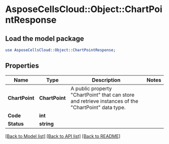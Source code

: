 # AsposeCellsCloud::Object::ChartPointResponse 

## Load the model package
```perl
use AsposeCellsCloud::Object::ChartPointResponse;
```

## Properties
Name | Type | Description | Notes
------------ | ------------- | ------------- | -------------
**ChartPoint** | **ChartPoint** | A public property "ChartPoint" that can store and retrieve instances of the "ChartPoint" data type. |
**Code** | **int** |  |
**Status** | **string** |  |  

[[Back to Model list]](../README.md#documentation-for-models) [[Back to API list]](../README.md#documentation-for-api-endpoints) [[Back to README]](../README.md)

